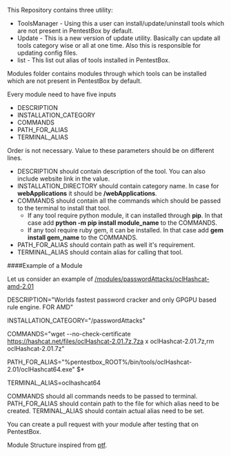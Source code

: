 This Repository contains three utility:
* ToolsManager - Using this a user can install/update/uninstall tools which are not present in PentestBox by default.
* Update - This is a new version of update utility. Basically can update all tools category wise or all at one time. Also this is responsible for updating config files.
* list - This list out alias of tools installed in PentestBox.

Modules folder contains modules through which tools can be installed which are not present in PentestBox by default.

Every module need to have five inputs

* DESCRIPTION
* INSTALLATION_CATEGORY
* COMMANDS
* PATH_FOR_ALIAS
* TERMINAL_ALIAS

Order is not necessary. Value to these parameters should be on different lines.

* DESCRIPTION should contain description of the tool. You can also include website link in the value.
* INSTALLATION_DIRECTORY should contain category name. In case for **webApplications** it should be **/webApplications**.
* COMMANDS should contain all the commands which should be passed to the terminal to install that tool.
  * If any tool require python module, it can installed through **pip**. In that case add **python -m pip install module_name** to the COMMANDS.
  * If any tool require ruby gem, it can be installed. In that case add **gem install gem_name** to the COMMANDS.
* PATH_FOR_ALIAS should contain path as well it's requirement.
* TERMINAL_ALIAS should contain alias for calling that tool.

####Example of a Module

Let us consider an example of [/modules/passwordAttacks/oclHashcat-amd-2.01](https://github.com/PentestBox/scripts/blob/master/modules/passwordAttacks/oclhashcat-amd-2.01)

DESCRIPTION="Worlds fastest password cracker and only GPGPU based rule engine. FOR AMD"

INSTALLATION_CATEGORY="/passwordAttacks"

COMMANDS="wget --no-check-certificate https://hashcat.net/files/oclHashcat-2.01.7z,7za x oclHashcat-2.01.7z,rm oclHashcat-2.01.7z"

PATH_FOR_ALIAS="%pentestbox_ROOT%/bin/tools/oclHashcat-2.01/oclHashcat64.exe" $*

TERMINAL_ALIAS=oclhashcat64

COMMANDS should all commands needs to be passed to terminal.
PATH_FOR_ALIAS should contain path to the file for which alias need to be created.
TERMINAL_ALIAS should contain actual alias need to be set.

You can create a pull request with your module after testing that on PentestBox.

Module Structure inspired from [ptf](https://github.com/trustedsec/ptf).
